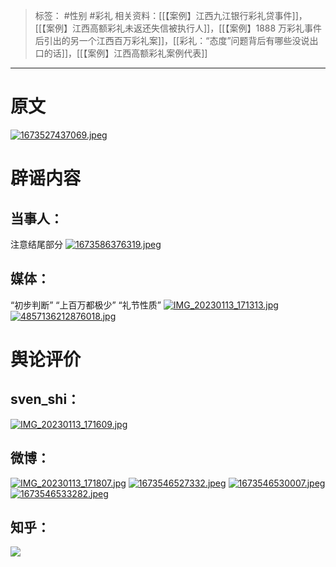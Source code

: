> 标签： #性别 #彩礼 
> 相关资料：[[【案例】江西九江银行彩礼贷事件]]，[[【案例】江西高额彩礼未返还失信被执行人]]，[[【案例】1888 万彩礼事件后引出的另一个江西百万彩礼案]]，[[彩礼：“态度”问题背后有哪些没说出口的话]]，[[【案例】江西高额彩礼案例代表]]
***
# 原文
[![1673527437069.jpeg](https://raw.githubusercontent.com/bluntvoice/mypic/main/1673527437069.jpeg)](https://raw.githubusercontent.com/bluntvoice/mypic/main/1673527437069.jpeg)
# 辟谣内容
## 当事人：
注意结尾部分
[![1673586376319.jpeg](https://raw.githubusercontent.com/bluntvoice/mypic/main/1673586376319.jpeg)](https://raw.githubusercontent.com/bluntvoice/mypic/main/1673586376319.jpeg)
## 媒体：
“初步判断”
“上百万都极少”
“礼节性质”
[![IMG_20230113_171313.jpg](https://raw.githubusercontent.com/bluntvoice/mypic/main/IMG_20230113_171313.jpg)](https://raw.githubusercontent.com/bluntvoice/mypic/main/IMG_20230113_171313.jpg)
[![4857136212876018.jpg](https://raw.githubusercontent.com/bluntvoice/mypic/main/4857136212876018.jpg)](https://raw.githubusercontent.com/bluntvoice/mypic/main/4857136212876018.jpg)
# 舆论评价
## sven_shi：
[![IMG_20230113_171609.jpg](https://raw.githubusercontent.com/bluntvoice/mypic/main/IMG_20230113_171609.jpg)](https://raw.githubusercontent.com/bluntvoice/mypic/main/IMG_20230113_171609.jpg)
## 微博：
[![IMG_20230113_171807.jpg](https://raw.githubusercontent.com/bluntvoice/mypic/main/IMG_20230113_171807.jpg)](https://raw.githubusercontent.com/bluntvoice/mypic/main/IMG_20230113_171807.jpg)
[![1673546527332.jpeg](https://raw.githubusercontent.com/bluntvoice/mypic/main/1673546527332.jpeg)](https://raw.githubusercontent.com/bluntvoice/mypic/main/1673546527332.jpeg)
[![1673546530007.jpeg](https://raw.githubusercontent.com/bluntvoice/mypic/main/1673546530007.jpeg)](https://raw.githubusercontent.com/bluntvoice/mypic/main/1673546530007.jpeg)
[![1673546533282.jpeg](https://raw.githubusercontent.com/bluntvoice/mypic/main/1673546533282.jpeg)](https://raw.githubusercontent.com/bluntvoice/mypic/main/1673546533282.jpeg)
## 知乎：
![](https://raw.githubusercontent.com/bluntvoice/mypic/main/IMG_20230113_171958.jpg)
